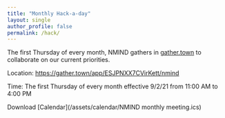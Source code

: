 ```yaml
---
title: "Monthly Hack-a-day"
layout: single
author_profile: false
permalink: /hack/
---
```


The first Thursday of every month, NMIND gathers in [gather.town](https://www.google.com/url?q=https://gather.town/app/ESJPNXX7CVirKett/nmind) to collaborate on our current priorities.

Location: https://gather.town/app/ESJPNXX7CVirKett/nmind

Time: The first Thursday of every month effective 9/2/21 from 11:00 AM to 4:00 PM

Download [Calendar](/assets/calendar/NMIND monthly meeting.ics)
